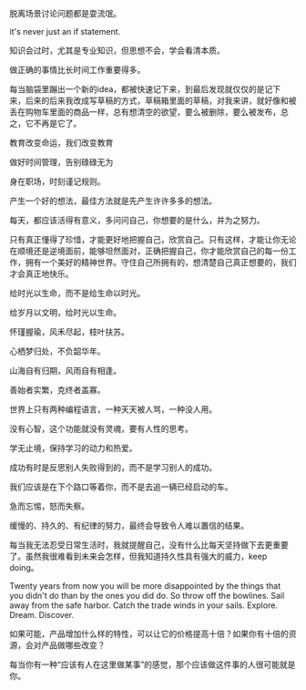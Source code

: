 脱离场景讨论问题都是耍流氓。

it's never just an if statement.

知识会过时，尤其是专业知识，但思想不会，学会看清本质。

做正确的事情比长时间工作重要得多。

每当脑袋里蹦出一个新的idea，都被快速记下来，到最后发现就仅仅的是记下来，后来的后来我改成写草稿的方式，草稿箱里面的草稿，对我来讲，就好像和被丢在购物车里面的商品一样，总有想清空的欲望，要么被删除，要么被发布，总之，它不再是它了。

教育改变命运，我们改变教育

做好时间管理，告别碌碌无为

身在职场，时刻谨记规则。

产生一个好的想法，最佳方法就是先产生许许多多的想法。

每天，都应该活得有意义，多问问自己，你想要的是什么，并为之努力。

只有真正懂得了珍惜，才能更好地把握自己，欣赏自己。只有这样，才能让你无论在顺境还是逆境面前，能够坦然面对，正确把握自己，你才能欣赏自己的每一份工作，拥有一个美好的精神世界。守住自己所拥有的，想清楚自己真正想要的，我们才会真正地快乐。

给时光以生命，而不是给生命以时光。

给岁月以文明，给时光以生命。

怀瑾握瑜，风禾尽起，枝叶扶苏。

心栖梦归处，不负韶华年。

山海自有归期，风雨自有相逢。

善始者实繁，克终者盖寡。

世界上只有两种编程语言，一种天天被人骂，一种没人用。

没有心智，这个功能就没有灵魂，要有人性的思考。

学无止境，保持学习的动力和热爱。

成功有时是反思别人失败得到的，而不是学习别人的成功。

我们应该是在下个路口等着你，而不是去追一辆已经启动的车。

急而忘惕，怒而失察。

缓慢的、持久的、有纪律的努力，最终会导致令人难以置信的结果。

每当我无法忍受日常生活时，我就提醒自己，没有什么比每天坚持做下去更重要了。虽然我很难看到未来会怎样，但我知道持久性具有强大的威力，keep doing。

Twenty years from now you will be more disappointed by the things that you didn't do than by the ones you did do. So throw off the bowlines. Sail away from the safe harbor. Catch the trade winds in your sails. Explore. Dream. Discover.

如果可能，产品增加什么样的特性，可以让它的价格提高十倍？如果你有十倍的资源，会对产品做哪些改变？

每当你有一种“应该有人在这里做某事”的感觉，那个应该做这件事的人很可能就是你。